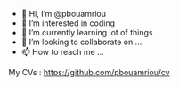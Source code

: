 - 👋 Hi, I’m @pbouamriou
- 👀 I’m interested in coding
- 🌱 I’m currently learning lot of things
- 💞️ I’m looking to collaborate on ...
- 📫 How to reach me ...

My CVs : https://github.com/pbouamriou/cv

<!---
pbouamriou/pbouamriou is a ✨ special ✨ repository because its `README.md` (this file) appears on your GitHub profile.
You can click the Preview link to take a look at your changes.
--->
